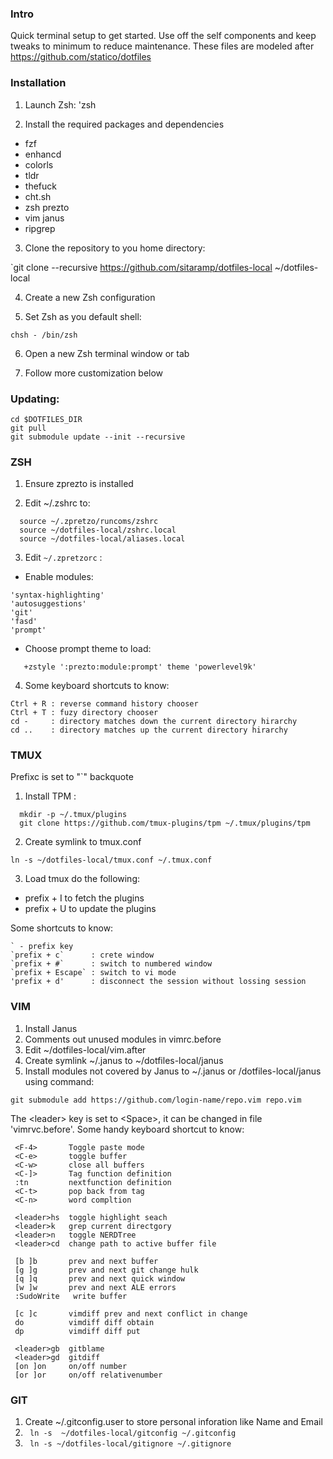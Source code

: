 ### Intro

Quick terminal setup to get started.
Use off the self components and keep tweaks to minimum to reduce maintenance.
These files are modeled after https://github.com/statico/dotfiles

### Installation

1. Launch Zsh:
'zsh

2. Install the  required packages and dependencies
 - fzf
 - enhancd
 - colorls
 - tldr
 - thefuck
 - cht.sh
 - zsh prezto
 - vim janus
 - ripgrep
3. Clone the repository to you home directory:

`git clone --recursive https://github.com/sitaramp/dotfiles-local ~/dotfiles-local

4. Create a new Zsh configuration

5. Set Zsh as you default shell:
```
chsh - /bin/zsh
```
6. Open a new Zsh terminal window or tab

7. Follow more customization below

### Updating:

```
cd $DOTFILES_DIR
git pull
git submodule update --init --recursive
```

### ZSH

1. Ensure zprezto is installed

2. Edit ~/.zshrc to:

```
  source ~/.zpretzo/runcoms/zshrc
  source ~/dotfiles-local/zshrc.local
  source ~/dotfiles-local/aliases.local
```

3. Edit `~/.zpretzorc` :

  - Enable modules:
```
'syntax-highlighting'
'autosuggestions'
'git'
'fasd'
'prompt'
```
  - Choose prompt theme to load:

```
   +zstyle ':prezto:module:prompt' theme 'powerlevel9k'
```
4. Some keyboard shortcuts to know:
```
Ctrl + R : reverse command history chooser
Ctrl + T : fuzy directory chooser
cd -     : directory matches down the current directory hirarchy
cd ..    : directory matches up the current directory hirarchy
```

### TMUX

Prefixc is set to "`" backquote
1. Install TPM :
```
  mkdir -p ~/.tmux/plugins
  git clone https://github.com/tmux-plugins/tpm ~/.tmux/plugins/tpm
```  
2. Create symlink to tmux.conf
```
ln -s ~/dotfiles-local/tmux.conf ~/.tmux.conf 
```
3. Load tmux do the following:
 - prefix + I to fetch the plugins
 - prefix + U to update the plugins

Some shortcuts to know:
```
` - prefix key
`prefix + c`      : crete window 
`prefix + #`      : switch to numbered window 
`prefix + Escape` : switch to vi mode
'prefix + d'      : disconnect the session without lossing session 
```

### VIM

1. Install Janus
2. Comments out unused modules in vimrc.before
3. Edit ~/dotfiles-local/vim.after
4. Create symlink ~/.janus to ~/dotfiles-local/janus
5. Install modules not covered by Janus to ~/.janus or
/dotfiles-local/janus using command:

`git submodule add https://github.com/login-name/repo.vim repo.vim`

The \<leader> key is set to \<Space>, it can be changed in file 'vimrvc.before'.
Some handy keyboard shortcut to know:
```
 <F-4>       Toggle paste mode
 <C-e>       toggle buffer
 <C-w>       close all buffers
 <C-]>       Tag function definition
 :tn         nextfunction definition
 <C-t>       pop back from tag
 <C-n>       word compltion
 
 <leader>hs  toggle highlight seach
 <leader>k   grep current directgory
 <leader>n   toggle NERDTree
 <leader>cd  change path to active buffer file
 
 [b ]b       prev and next buffer
 [g ]g       prev and next git change hulk
 [q ]q       prev and next quick window
 [w ]w       prev and next ALE errors
 :SudoWrite   write buffer
 
 [c ]c       vimdiff prev and next conflict in change
 do          vimdiff diff obtain
 dp          vimdiff diff put
 
 <leader>gb  gitblame
 <leader>gd  gitdiff
 [on ]on     on/off number
 [or ]or     on/off relativenumber
```

### GIT

1. Create  ~/.gitconfig.user to store personal inforation like Name and Email
2. ``` ln -s  ~/dotfiles-local/gitconfig ~/.gitconfig```
3. ``` ln -s ~/dotfiles-local/gitignore ~/.gitignore```

